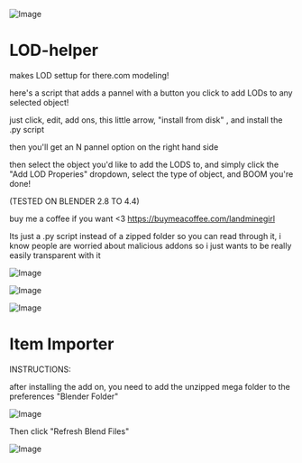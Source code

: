 ![Image](https://github.com/user-attachments/assets/67e247ca-8675-48c5-a760-5c0a08f09d2f)
# LOD-helper
makes LOD settup for there.com modeling!


here's a script that adds a pannel with a button you click to add LODs to any selected object!

just click, edit, add ons, this little arrow, "install from disk" , and install the .py script


then you'll get an N pannel option on the right hand side

then select the object you'd like to add the LODS to, and simply click the "Add LOD Properies" dropdown, select the type of object, and BOOM you're done! 


(TESTED ON BLENDER 2.8 TO 4.4)

buy me a coffee if you want <3
https://buymeacoffee.com/landminegirl

Its just a .py script instead of a zipped folder so you can read through it, i know people are worried about malicious addons so i just wants to be really easily transparent with it

![Image](https://github.com/user-attachments/assets/74af8bc2-bdc2-43ed-8da6-6ffbf26d3a69)

![Image](https://github.com/user-attachments/assets/8559dfb3-6985-45aa-93ca-6298e8ab5f8d)

![Image](https://github.com/user-attachments/assets/4631c8d4-9e00-43ac-8cd5-9a0ba34bbc85)

# Item Importer
INSTRUCTIONS:

after installing the add on, you need to add the unzipped mega folder to the preferences "Blender Folder"

![Image](https://github.com/user-attachments/assets/66075012-7e7b-4279-8901-2451d706a5c9)


Then click "Refresh Blend Files"

![Image](https://github.com/user-attachments/assets/c9aee1e8-e7fb-4486-9f16-bbd9d79aabae)
